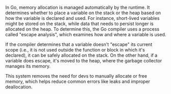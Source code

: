 In Go, memory allocation is managed automatically by the runtime. It determines whether to place a variable on the stack or the heap based on how the variable is declared and used. For instance, short-lived variables might be stored on the stack, while data that needs to persist longer is allocated on the heap. To determine this, the Go compiler uses a process called "escape analysis", which examines how and where a variable is used. 

If the compiler determines that a variable doesn't "escape" its current scope (i.e., it is not used outside the function or block in which it's declared), it can be safely allocated on the stack. On the other hand, if a variable does escape, it's moved to the heap, where the garbage collector manages its memory.

This system removes the need for devs to manually allocate or free memory, which helps reduce common errors like leaks and improper deallocation. 